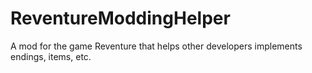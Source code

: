 # ReventureModdingHelper
A mod for the game Reventure that helps other developers implements endings, items, etc.
